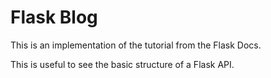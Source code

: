 # Flask Blog
This is an implementation of the tutorial from the Flask Docs.

This is useful to see the basic structure of a Flask API.

